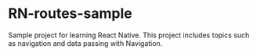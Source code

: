 # RN-routes-sample

Sample project for learning React Native. This project includes topics such as navigation and data passing with Navigation.
